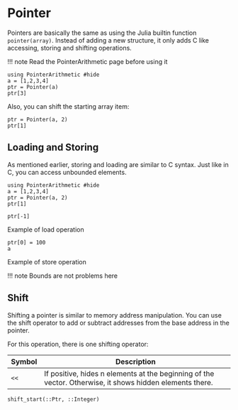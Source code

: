 # Pointer
Pointers are basically the same as using the Julia builtin function `pointer(array)`. Instead of adding a new structure, it only adds C like accessing, storing and shifting operations.

!!! note
    Read the PointerArithmetic page before using it

```@example pointer_main
using PointerArithmetic #hide
a = [1,2,3,4]
ptr = Pointer(a)
ptr[3]
```
Also, you can shift the starting array item:
```@example pointer_main
ptr = Pointer(a, 2)
ptr[1]
```

## Loading and Storing
As mentioned earlier, storing and loading are similar to C syntax. Just like in C, you can access unbounded elements.
```@example pointer_load_store
using PointerArithmetic #hide
a = [1,2,3,4]
ptr = Pointer(a, 2)
ptr[1]
```
```@example pointer_load_store
ptr[-1]
```
Example of load operation
```@example pointer_load_store
ptr[0] = 100
a
```
Example of store operation

!!! note
    Bounds are not problems here

## Shift
Shifting a pointer is similar to memory address manipulation. You can use the shift operator to add or subtract addresses from the base address in the pointer.

For this operation, there is one shifting 
operator:

Symbol | Description
-------|---------------------------
 `<<` | If positive, hides n elements at the beginning of the vector. Otherwise, it shows hidden elements there.

```@docs
shift_start(::Ptr, ::Integer)
```